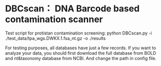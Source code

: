 # DBCscan： DNA Barcode based contamination scanner

Test script for protistan contamination screening: python DBCscan.py -i ./test_data/tpa_wgs.DWKX.1.fsa_nt.gz -o ./results

For testing purposes, all databases have just a few records. If you want to analyze your data, you should first download the full database from BOLD and nt&taxonomy database from NCBI. And change the path in config file.
